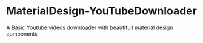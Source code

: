 # MaterialDesign-YouTubeDownloader
A Basic Youtube videos downloader with beautifull material design components
